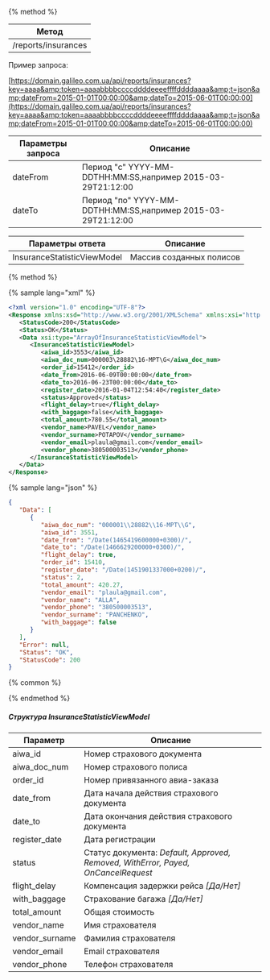 {% method %}

| **Метод** |
| --- |
| /reports/insurances |

Пример запроса:

[https://domain.galileo.com.ua/api/reports/insurances?key=aaaa&amp;token=aaaabbbbccccddddeeeeffffddddaaaa&amp;t=json&amp;dateFrom=2015-01-01T00:00:00&amp;dateTo=2015-06-01T00:00:00](https://domain.galileo.com.ua/api/reports/insurances?key=aaaa&amp;token=aaaabbbbccccddddeeeeffffddddaaaa&amp;t=json&amp;dateFrom=2015-01-01T00:00:00&amp;dateTo=2015-06-01T00:00:00)

| **Параметры запроса** | **Описание** |
| --- | --- |
| dateFrom | Период "с" YYYY-MM-DDTHH:MM:SS,например 2015-03-29T21:12:00 |
| dateTo | Период "по" YYYY-MM-DDTHH:MM:SS,например 2015-03-29T21:12:00 |

| **Параметры ответа** | **Описание** |
| --- | --- |
| InsuranceStatisticViewModel | Массив созданных полисов |

{% method %}

{% sample lang="xml" %}

```xml
<?xml version="1.0" encoding="UTF-8"?>
<Response xmlns:xsd="http://www.w3.org/2001/XMLSchema" xmlns:xsi="http://www.w3.org/2001/XMLSchema-instance">
   <StatusCode>200</StatusCode>
   <Status>OK</Status>
   <Data xsi:type="ArrayOfInsuranceStatisticViewModel">
      <InsuranceStatisticViewModel>
         <aiwa_id>3553</aiwa_id>
         <aiwa_doc_num>000003\28882\16-MPT\G</aiwa_doc_num>
         <order_id>15412</order_id>
         <date_from>2016-06-09T00:00:00</date_from>
         <date_to>2016-06-23T00:00:00</date_to>
         <register_date>2016-01-04T12:54:40</register_date>
         <status>Approved</status>
         <flight_delay>true</flight_delay>
         <with_baggage>false</with_baggage>
         <total_amount>780.55</total_amount>
         <vendor_name>PAVEL</vendor_name>
         <vendor_surname>POTAPOV</vendor_surname>
         <vendor_email>plaula@gmail.com</vendor_email>
         <vendor_phone>380500003513</vendor_phone>
      </InsuranceStatisticViewModel>
   </Data>
</Response>
```

{% sample lang="json" %}

```json
{
   "Data": [
      {
         "aiwa_doc_num": "000001\\28882\\16-MPT\\G",
         "aiwa_id": 3551,
         "date_from": "/Date(1465419600000+0300)/",
         "date_to": "/Date(1466629200000+0300)/",
         "flight_delay": true,
         "order_id": 15410,
         "register_date": "/Date(1451901337000+0200)/",
         "status": 2,
         "total_amount": 420.27,
         "vendor_email": "plaula@gmail.com",
         "vendor_name": "ALLA",
         "vendor_phone": "380500003513",
         "vendor_surname": "PANCHENKO",
         "with_baggage": false
      }
   ],
   "Error": null,
   "Status": "OK",
   "StatusCode": 200
}
```
{% common %}

{% endmethod %}
##### Структура InsuranceStatisticViewModel

| **Параметр** | **Описание** |
| --- | --- |
| aiwa\_id | Номер страхового документа |
| aiwa\_doc\_num | Номер страхового полиса |
| order\_id | Номер привязанного авиа-заказа |
| date\_from | Дата начала действия страхового документа |
| date\_to | Дата окончания действия страхового документа |
| register\_date | Дата регистрации |
| status | Статус документа: _Default, Approved, Removed, WithError, Payed, OnCancelRequest_ |
| flight\_delay | Компенсация задержки рейса _\[Да/Нет\]_ |
| with\_baggage | Cтрахование багажа _\[Да/Нет\]_ |
| total\_amount | Общая стоимость |
| vendor\_name | Имя страхователя |
| vendor\_surname | Фамилия страхователя |
| vendor\_email | Email страхователя |
| vendor\_phone | Телефон  страхователя |



